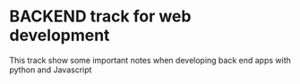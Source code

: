 # BACKEND track for web development

This track show some important notes when developing back end apps with python and Javascript
